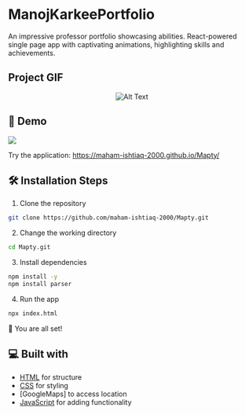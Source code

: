 # ManojKarkeePortfolio

An impressive professor portfolio showcasing abilities. React-powered single page app with captivating animations, highlighting skills and achievements.


## Project GIF

<div class="gif-container" style="display: flex; justify-content: center; margin-left: auto; margin-right: auto;">
    <img src="./MaptyGIF.gif" alt="Alt Text">
</div>

## 🚀 Demo

<a href="https://rahuldkjain.github.io/gh-profile-readme-generator" target="blank">
<img src="https://img.shields.io/website?url=https%3A%2F%2Frahuldkjain.github.io%2Fgh-profile-readme-generator&logo=github&style=flat-square" />
</a>

Try the application: https://maham-ishtiaq-2000.github.io/Mapty/


## 🛠️ Installation Steps

1. Clone the repository

```bash
git clone https://github.com/maham-ishtiaq-2000/Mapty.git
```

2. Change the working directory

```bash
cd Mapty.git
```

3. Install dependencies

```bash
npm install -y
npm install parser
```

4. Run the app

```bash
npx index.html
```

🌟 You are all set!

## 💻 Built with

- [HTML](https://www.gatsbyjs.com/) for structure
- [CSS](https://tailwindcss.com/) for styling
- [GoogleMaps] to access location
- [JavaScript](https://greensock.com/gsap/) for adding functionality
